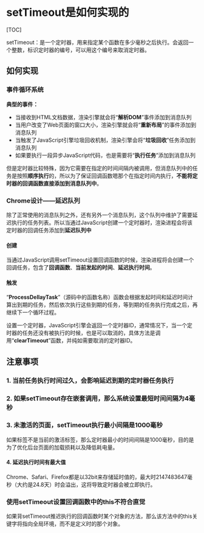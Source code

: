 # setTimeout是如何实现的

[TOC]

setTimeout：是一个定时器，用来指定某个函数在多少毫秒之后执行。会返回一个整数，标识定时器的编号，可以用这个编号来取消定时器。

## 如何实现

### 事件循环系统

**典型的事件：**

- 当接收到HTML文档数据，渲染引擎就会将“**解析DOM**”事件添加到消息队列
- 当用户改变了Web页面的窗口大小，渲染引擎就会将“**重新布局**”的事件添加到消息队列
- 当触发了JavaScript引擎垃圾回收机制，渲染引擎会将“**垃圾回收**”任务添加到消息队列
- 如果要执行一段异步JavaScript代码，也是需要将“**执行任务**”添加到消息队列

但是定时器比较特殊，因为它需要在指定的时间间隔内被调用，但消息队列中的任务是按照**顺序执行**的，所以为了保证回调函数嗯那个在指定时间内执行，**不能将定时器的回调函数直接添加到消息队列中**。

### Chrome设计——延迟队列

除了正常使用的消息队列之外，还有另外一个消息队列，这个队列中维护了需要延迟执行的任务列表。所以当通过JavaScript创建一个定时器时，渲染进程会将该定时器的回调任务添加到**延迟队列中**

#### 创建

当通过JavaScript调用setTimeout设置回调函数的时候，渲染进程将会创建一个回调任务，包含了**回调函数**、**当前发起的时间**、**延迟执行时间**。

#### 触发

“**ProcessDellayTask**”（源码中的函数名称）函数会根据发起时间和延迟时间计算出到期的任务，然后依次执行这些到期的任务，等到期的任务执行完成之后，再继续下一个循环过程。

设置一个定时器，JavaScript引擎会返回一个定时器ID，通常情况下，当一个定时器的任务还没有被执行的时候，也是可以取消的，具体方法是调用“**clearTimeout**”函数，并纯如需要取消的定时器ID。

## 注意事项

### 1. 当前任务执行时间过久，会影响延迟到期的定时器任务执行

### 2. 如果setTimeout存在嵌套调用，那么系统设置最短时间间隔为4毫秒

### 3. 未激活的页面，setTimeout执行最小间隔是1000毫秒

如果标签不是当前的激活标签，那么定时器最小的时间间隔是1000毫秒，目的是为了优化后台页面的加载损耗以及降低耗电量。

#### 4. 延迟执行时间有最大值

Chrome、Safari、Firefox都是以32bit来存储延时值的，最大时2147483647毫秒（大约是24.8天）时会溢出，这将导致定时器会被立即执行。

### 使用setTimeout设置回调函数中的this不符合直觉

如果背setTimeout推迟执行的回调函数时某个对象的方法，那么该方法中的this关键字将指向全局环境，而不是定义时的那个对象。